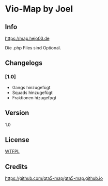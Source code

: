 # Vio-Map by Joel

## Info
https://map.hejo03.de

Die .php Files sind Optional.
## Changelogs
### [1.0]
- Gangs hinzugefügt
- Squads hinzugefügt
- Fraktionen hizugefpgt
## Version
1.0
## License
[WTFPL](LICENSE)
## Credits
https://github.com/gta5-map/gta5-map.github.io
